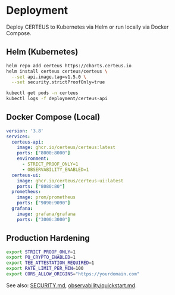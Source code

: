 # Deployment

Deploy CERTEUS to Kubernetes via Helm or run locally via Docker Compose.

## Helm (Kubernetes)

```bash
helm repo add certeus https://charts.certeus.io
helm install certeus certeus/certeus \
  --set api.image.tag=v1.5.0 \
  --set security.strictProofOnly=true

kubectl get pods -n certeus
kubectl logs -f deployment/certeus-api
```

## Docker Compose (Local)

```yaml
version: '3.8'
services:
  certeus-api:
    image: ghcr.io/certeus/certeus:latest
    ports: ["8000:8000"]
    environment:
      - STRICT_PROOF_ONLY=1
      - OBSERVABILITY_ENABLED=1
  certeus-ui:
    image: ghcr.io/certeus/certeus-ui:latest
    ports: ["8080:80"]
  prometheus:
    image: prom/prometheus
    ports: ["9090:9090"]
  grafana:
    image: grafana/grafana
    ports: ["3000:3000"]
```

## Production Hardening

```bash
export STRICT_PROOF_ONLY=1
export PQ_CRYPTO_ENABLED=1
export TEE_ATTESTATION_REQUIRED=1
export RATE_LIMIT_PER_MIN=100
export CORS_ALLOW_ORIGINS="https://yourdomain.com"
```

See also: [SECURITY.md](SECURITY.md), [observability/quickstart.md](observability/quickstart.md).

